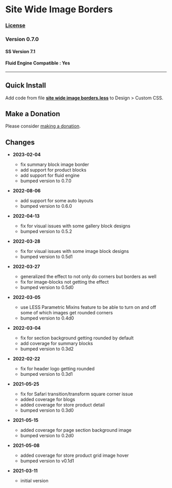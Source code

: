 # Site Wide Image Borders

### [License][1]

### Version 0.7.0

#### SS Version 7.1

#### Fluid Engine Compatible : Yes

---

## Quick Install

Add code from file **[site wide image borders.less][2]** to Design > Custom CSS.

## Make a Donation

Please consider [making a donation][3].

## Changes

* **2023-02-04**

  * fix summary block image border
  * add support for product blocks
  * add support for fluid engine
  * bumped version to 0.7.0
  
* **2022-08-06**

  * add support for some auto layouts
  * bumped version to 0.6.0
  
* **2022-04-13**

  * fix for visual issues with some gallery block designs
  * bumped version to 0.5.2
  
* **2022-03-28**

  * fix for visual issues with some image block designs
  * bumped version to 0.5d1
  
* **2022-03-27**

  * generalized the effect to not only do corners but borders as well
  * fix for image-blocks not getting the effect
  * bumped version to 0.5d0
  
* **2022-03-05**

  * use LESS Parametric Mixins feature to be able to turn on and off some of
    which images get rounded corners
  * bumped version to 0.4d0
  
* **2022-03-04**

  * fix for section background getting rounded by default
  * add coverage for summary blocks
  * bumped version to 0.3d2
  
* **2022-02-22**

  * fix for header logo getting rounded
  * bumped version to 0.3d1
  
* **2021-05-25**

  * fix for Safari transition/transform square corner issue
  * added coverage for blogs
  * added coverage for store product detail
  * bumped version to 0.3d0
  
* **2021-05-15**

  * added coverage for page section background image
  * bumped version to 0.2d0
  
* **2021-05-08**

  * added coverage for store product grid image hover
  * bumped version to v0.1d1
  
* **2021-03-11**

  * initial version

[1]: https://github.com/tomsWebConsulting/twcsl/blob/main/LICENSE.txt#L1
[2]: site%20wide%20image%20borders.less#L1
[3]: https://github.com/tomsWebConsulting/twcsl#make-a-donation
